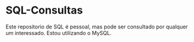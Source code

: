 # SQL-Consultas
Este repositorio de SQL é pessoal, mas pode ser consultado por qualquer um interessado. Estou utilizando o MySQL.
